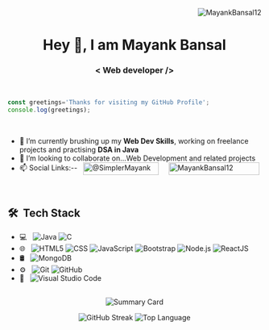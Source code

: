<p align="right"> <img src="https://komarev.com/ghpvc/?username=MayankBansal12&label=Profile%20Views&color=009FBD&style=for-the-badge" alt="MayankBansal12" /></p>
<h1 align="center">Hey 👋, I am Mayank Bansal</h1>
<h3 align="center"> &lt; Web developer /&gt; </h3>

<br />

```js
const greetings='Thanks for visiting my GitHub Profile';
console.log(greetings);
```

<br />

- 🌱 I’m currently brushing up my **Web Dev Skills**, working on freelance projects and practising **DSA in Java**
- 👯 I’m looking to collaborate on...Web Development and related projects
- 📫 Social Links:-- &nbsp; <a href="https://twitter.com/SimplerMayank" target="blank"><img src="https://img.shields.io/badge/Follow-on%20Twitter-informational?style=social&logo=twitter" alt="@SimplerMayank" align="center" height="25px" width="150px"/></a> &nbsp; &nbsp; <a href="https://www.linkedin.com/in/mayank-bansal-b14837247/" target="blank"><img src="https://img.shields.io/badge/Connect-on%20Linkedin-blue?style=for-the-badge&logo=linkedin" alt="MayankBansal12" align="center" height="25px" width="180px"/></a>


<br> 

## 🛠 &nbsp;Tech Stack

- 💻 &nbsp;
  ![Java](https://img.shields.io/badge/-Java-333333?style=flat&logo=Java&logoColor=007396)
  ![C](https://img.shields.io/badge/-C-333333?style=flat&logo=C&logoColor=00599C)
- 🌐 &nbsp;
  ![HTML5](https://img.shields.io/badge/-HTML5-333333?style=flat&logo=HTML5)
  ![CSS](https://img.shields.io/badge/-CSS-333333?style=flat&logo=CSS3&logoColor=1572B6)
  ![JavaScript](https://img.shields.io/badge/-JavaScript-333333?style=flat&logo=javascript)
  ![Bootstrap](https://img.shields.io/badge/-Bootstrap-333333?style=flat&logo=bootstrap&logoColor=563D7C)
  ![Node.js](https://img.shields.io/badge/-Node.js-333333?style=flat&logo=node.js)
  ![ReactJS](https://img.shields.io/badge/-React-333333?style=flat&logo=react)
- 🛢 &nbsp;
  ![MongoDB](https://img.shields.io/badge/-MongoDB-333333?style=flat&logo=mongodb)
- ⚙️ &nbsp;
  ![Git](https://img.shields.io/badge/-Git-333333?style=flat&logo=git)
  ![GitHub](https://img.shields.io/badge/-GitHub-333333?style=flat&logo=github)
- 🔧 &nbsp;
  ![Visual Studio Code](https://img.shields.io/badge/-Visual%20Studio%20Code-333333?style=flat&logo=visual-studio-code&logoColor=007ACC)

##
<p align="center"><img src="http://github-profile-summary-cards.vercel.app/api/cards/profile-details?username=MayankBansal12&theme=prussian" alt="Summary Card" /></p>

<p align="center">
<img src="https://github-readme-streak-stats.herokuapp.com/?user=MayankBansal12&theme=tokyonight-duo&hide_border=true&border_radius=10&card_width=400" alt="GitHub Streak"/> 
<img src="https://github-readme-stats.vercel.app/api/top-langs/?username=MayankBansal12&layout=donut&theme=tokyonight&hide_border=true&border_radius=10" alt="Top Language" />
</p>




<!-- <img src="http://github-profile-summary-cards.vercel.app/api/cards/stats?username=MayankBansal12&theme=outrun" alt="Mayank's GitHub stats"/> -->
<!--   <img src="http://github-profile-summary-cards.vercel.app/api/cards/most-commit-language?username=MayankBansal12&theme=outrun" alt="Top Lan by Commit"  />


